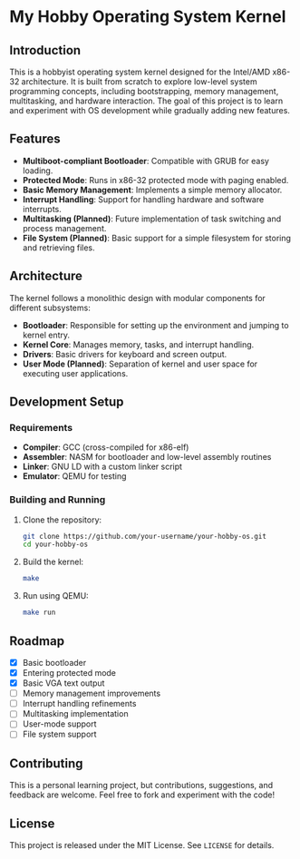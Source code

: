 # My Hobby Operating System Kernel

## Introduction
This is a hobbyist operating system kernel designed for the Intel/AMD x86-32 architecture. It is built from scratch to explore low-level system programming concepts, including bootstrapping, memory management, multitasking, and hardware interaction. The goal of this project is to learn and experiment with OS development while gradually adding new features.

## Features
- **Multiboot-compliant Bootloader**: Compatible with GRUB for easy loading.
- **Protected Mode**: Runs in x86-32 protected mode with paging enabled.
- **Basic Memory Management**: Implements a simple memory allocator.
- **Interrupt Handling**: Support for handling hardware and software interrupts.
- **Multitasking (Planned)**: Future implementation of task switching and process management.
- **File System (Planned)**: Basic support for a simple filesystem for storing and retrieving files.

## Architecture
The kernel follows a monolithic design with modular components for different subsystems:
- **Bootloader**: Responsible for setting up the environment and jumping to kernel entry.
- **Kernel Core**: Manages memory, tasks, and interrupt handling.
- **Drivers**: Basic drivers for keyboard and screen output.
- **User Mode (Planned)**: Separation of kernel and user space for executing user applications.

## Development Setup
### Requirements
- **Compiler**: GCC (cross-compiled for x86-elf)
- **Assembler**: NASM for bootloader and low-level assembly routines
- **Linker**: GNU LD with a custom linker script
- **Emulator**: QEMU for testing

### Building and Running
1. Clone the repository:
   ```sh
   git clone https://github.com/your-username/your-hobby-os.git
   cd your-hobby-os
   ```
2. Build the kernel:
   ```sh
   make
   ```
3. Run using QEMU:
   ```sh
   make run
   ```

## Roadmap
- [x] Basic bootloader
- [x] Entering protected mode
- [x] Basic VGA text output
- [ ] Memory management improvements
- [ ] Interrupt handling refinements
- [ ] Multitasking implementation
- [ ] User-mode support
- [ ] File system support

## Contributing
This is a personal learning project, but contributions, suggestions, and feedback are welcome. Feel free to fork and experiment with the code!

## License
This project is released under the MIT License. See `LICENSE` for details.

